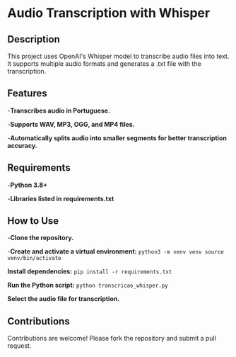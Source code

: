 # Audio Transcription with Whisper

## Description

This project uses OpenAI's Whisper model to transcribe audio files into text. It supports multiple audio formats and generates a .txt file with the transcription.

## Features
-**Transcribes audio in Portuguese.**

-**Supports WAV, MP3, OGG, and MP4 files.**

-**Automatically splits audio into smaller segments for better transcription accuracy.**

## Requirements

-**Python 3.8+**

-**Libraries listed in requirements.txt**

## How to Use

-**Clone the repository.**

-**Create and activate a virtual environment:**
 `python3 -m venv venv
 source venv/bin/activate`

**Install dependencies:**
 `pip install -r requirements.txt`

**Run the Python script:**
 `python transcricao_whisper.py`

**Select the audio file for transcription.**

## Contributions
Contributions are welcome! Please fork the repository and submit a pull request.



